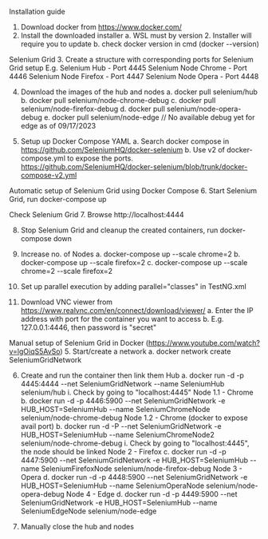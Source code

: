 Installation guide
1. Download docker from https://www.docker.com/
2. Install the downloaded installer
    a. WSL must by version 2. Installer will require you to update
    b. check docker version in cmd (docker --version)

Selenium Grid
3. Create a structure with corresponding ports for Selenium Grid setup
E.g.
    Selenium Hub - Port 4445
    Selenium Node Chrome - Port 4446
    Selenium Node Firefox - Port 4447
    Selenium Node Opera - Port 4448

4. Download the images of the hub and nodes
    a. docker pull selenium/hub
    b. docker pull selenium/node-chrome-debug
    c. docker pull selenium/node-firefox-debug
    d. docker pull selenium/node-opera-debug
    e. docker pull selenium/node-edge               // No available debug yet for edge as of 09/17/2023

5. Setup up Docker Compose YAML 
    a. Search docker compose in https://github.com/SeleniumHQ/docker-selenium
    b. Use v2 of docker-compose.yml to expose the ports. https://github.com/SeleniumHQ/docker-selenium/blob/trunk/docker-compose-v2.yml

Automatic setup of Selenium Grid using Docker Compose 
6. Start Selenium Grid, run docker-compose up

Check Selenium Grid
7. Browse http://localhost:4444

8. Stop Selenium Grid and cleanup the created containers, run docker-compose down

9. Increase no. of Nodes 
    a. docker-compose up --scale chrome=2
    b. docker-compose up --scale firefox=2
    c. docker-compose up --scale chrome=2 --scale firefox=2


10. Set up parallel execution by adding parallel="classes" in TestNG.xml


11. Download VNC viewer from https://www.realvnc.com/en/connect/download/viewer/
    a. Enter the IP address with port for the container you want to access
    b. E.g. 127.0.0.1:4446, then password is "secret"

Manual setup of Selenium Grid in Docker (https://www.youtube.com/watch?v=lgOiqS5AvSo)
5. Start/create a network
    a. docker network create SeleniumGridNetwork

6. Create and run the container then link them
    Hub
    a. docker run -d -p 4445:4444 --net SeleniumGridNetwork --name SeleniumHub selenium/hub
        i. Check by going to "localhost:4445"
    Node 1.1 - Chrome
    b. docker run -d -p 4446:5900 --net SeleniumGridNetwork -e HUB_HOST=SeleniumHub --name SeleniumChromeNode selenium/node-chrome-debug
    Node 1.2 - Chrome (docker to expose avail port)
    b. docker run -d -P --net SeleniumGridNetwork -e HUB_HOST=SeleniumHub --name SeleniumChromeNode2 selenium/node-chrome-debug
        i. Check by going to "localhost:4445", the node should be linked
    Node 2 - Firefox
    c. docker run -d -p 4447:5900 --net SeleniumGridNetwork -e HUB_HOST=SeleniumHub --name SeleniumFirefoxNode selenium/node-firefox-debug
    Node 3 - Opera
    d. docker run -d -p 4448:5900 --net SeleniumGridNetwork -e HUB_HOST=SeleniumHub --name SeleniumOperaNode selenium/node-opera-debug
    Node 4 - Edge
    d. docker run -d -p 4449:5900 --net SeleniumGridNetwork -e HUB_HOST=SeleniumHub --name SeleniumEdgeNode selenium/node-edge

7. Manually close the hub and nodes